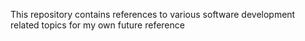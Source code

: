 This repository contains references to various software development related topics for my own future reference
